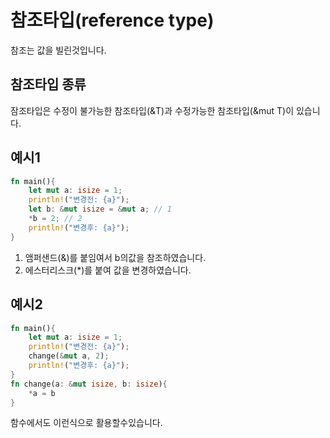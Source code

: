 # 참조타입(reference type)
참조는 값을 빌린것입니다.

## 참조타입 종류
잠조타입은  수정이 불가능한 참조타입(&T)과 수정가능한 참조타입(&mut T)이 있습니다.

## 예시1
```rust
fn main(){
    let mut a: isize = 1;
    println!("변경전: {a}");
    let b: &mut isize = &mut a; // 1
    *b = 2; // 2
    println!("변경후: {a}");
}
```
1. 앰퍼샌드(&)를 붙임여서 b의값을 참조하였습니다.
2. 에스터리스크(*)를 붙여 값을 변경하였습니다.


## 예시2
```rust
fn main(){
    let mut a: isize = 1;
    println!("변경전: {a}");
    change(&mut a, 2);
    println!("변경후: {a}");
}
fn change(a: &mut isize, b: isize){
    *a = b
}
```
함수에서도 이런식으로 활용할수있습니다.
